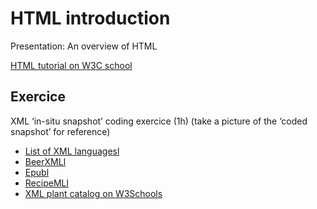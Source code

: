 # HTML introduction

Presentation: An overview of HTML

[HTML tutorial on W3C school](https://www.w3schools.com/html/default.asp)

## Exercice

XML ‘in-situ snapshot’ coding exercice (1h)
(take a picture of the ‘coded snapshot’ for reference)

- [List of XML languagesl](https://en.wikipedia.org/wiki/List_of_XML_markup_languages)
- [BeerXMLl](https://beerxml.com/recipes.xml)
- [Epubl](https://gist.github.com/stormwild/86673836eb6153e6ab2e65b4353a289e)
- [RecipeMLl](https://en.wikipedia.org/wiki/RecipeML)
- [XML plant catalog on W3Schools](https://www.w3schools.com/xml/plant_catalog.xml)
